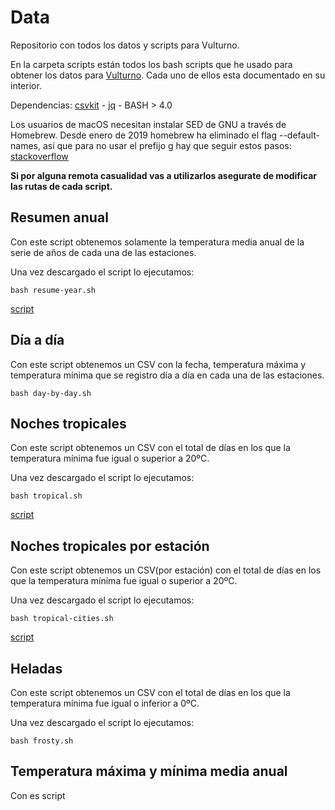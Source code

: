 # Data

Repositorio con todos los datos y scripts para Vulturno.

En la carpeta scripts están todos los bash scripts que he usado para obtener los datos para [Vulturno](https://vulturno.co). Cada uno de ellos esta documentado en su interior.

Dependencias: [csvkit](https://csvkit.readthedocs.io/en/1.0.3/) - [jq](https://stedolan.github.io/jq/) - BASH > 4.0     

Los usuarios de macOS necesitan instalar SED de GNU a través de Homebrew. 
Desde enero de 2019 homebrew ha eliminado el flag --default-names, así que para no usar el prefijo g hay que seguir estos pasos: [stackoverflow](https://apple.stackexchange.com/questions/69223/how-to-replace-mac-os-x-utilities-with-gnu-core-utilities/88812#88812)

**Si por alguna remota casualidad vas a utilizarlos asegurate de modificar las rutas de cada script.**

## Resumen anual

Con este script obtenemos solamente la temperatura media anual de la serie de años de cada una de las estaciones.

Una vez descargado el script lo ejecutamos:

```
bash resume-year.sh
```

[script](https://github.com/vulturno/data/blob/master/scripts/resume-year.sh)

## Día a día

Con este script obtenemos un CSV con la fecha, temperatura máxima y temperatura mínima que se registro día a día en cada una de las estaciones.


```
bash day-by-day.sh
```

## Noches tropicales

Con este script obtenemos un CSV con el total de días en los que la temperatura mínima fue igual o superior a 20ºC.

Una vez descargado el script lo ejecutamos:

```
bash tropical.sh
```

[script](https://github.com/vulturno/data/blob/master/scripts/tropical.sh)

## Noches tropicales por estación

Con este script obtenemos un CSV(por estación) con el total de días en los que la temperatura mínima fue igual o superior a 20ºC.

Una vez descargado el script lo ejecutamos:

```
bash tropical-cities.sh
```

[script](https://github.com/vulturno/data/blob/master/scripts/tropical.sh)

## Heladas

Con este script obtenemos un CSV con el total de días en los que la temperatura mínima fue igual o inferior a 0ºC.

Una vez descargado el script lo ejecutamos:

```
bash frosty.sh
```


## Temperatura máxima y mínima media anual

Con es script 
